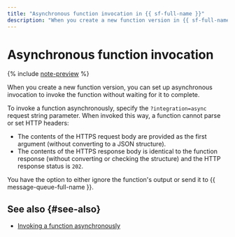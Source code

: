```yaml
---
title: "Asynchronous function invocation in {{ sf-full-name }}"
description: "When you create a new function version in {{ sf-full-name }}, you can set up asynchronous invocation to invoke the function without waiting for it to complete."
---
```


# Asynchronous function invocation

{% include [note-preview](../../_includes/note-preview.md) %}

When you create a new function version, you can set up asynchronous invocation to invoke the function without waiting for it to complete.

To invoke a function asynchronously, specify the `?integration=async` request string parameter. When invoked this way, a function cannot parse or set HTTP headers:
* The contents of the HTTPS request body are provided as the first argument (without converting to a JSON structure).
* The contents of the HTTPS response body is identical to the function response (without converting or checking the structure) and the HTTP response status is `202`.

You have the option to either ignore the function's output or send it to {{ message-queue-full-name }}.

## See also {#see-also}

* [Invoking a function asynchronously](../operations/function/function-invoke-async.md)
